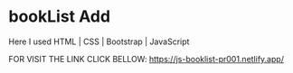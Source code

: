 # bookList Add
Here I used
HTML | CSS | Bootstrap | JavaScript


FOR VISIT THE LINK CLICK BELLOW:
https://js-booklist-pr001.netlify.app/
